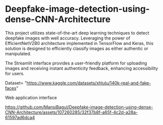 # Deepfake-image-detection-using-dense-CNN-Architecture
This project utilizes state-of-the-art deep learning techniques to detect deepfake images with well accuracy. Leveraging the power of EfficientNetV2B0 architecture implemented in TensorFlow and Keras, this solution is designed to efficiently classify images as either authentic or manipulated.




The Streamlit interface provides a user-friendly platform for uploading images and receiving instant authenticity feedback, enhancing accessibility for users. 

Dataset= "https://www.kaggle.com/datasets/xhlulu/140k-real-and-fake-faces"

Web application interface 


https://github.com/MansiBagul/Deepfake-image-detection-using-dense-CNN-Architecture/assets/107260285/32f37b8f-a65f-4c2d-a28a-61597ad6dca4


